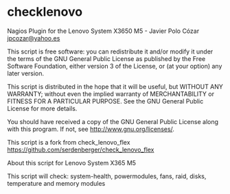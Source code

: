 # checklenovo
Nagios Plugin for the Lenovo  System X3650 M5 - Javier Polo Cózar <jpcozar@yahoo.es>

This script is free software: you can redistribute it and/or modify
it under the terms of the GNU General Public License as published by
the Free Software Foundation, either version 3 of the License, or
(at your option) any later version.

This script is distributed in the hope that it will be useful,
but WITHOUT ANY WARRANTY; without even the implied warranty of
MERCHANTABILITY or FITNESS FOR A PARTICULAR PURPOSE.  See the
GNU General Public License for more details.

You should have received a copy of the GNU General Public License
along with this program.  If not, see <http://www.gnu.org/licenses/>.

This script is a fork from check_lenovo_flex https://github.com/serdenberger/check_lenovo_flex

About this script for Lenovo System X365 M5

This script will check: system-health, powermodules, fans, raid, disks, temperature and memory modules

